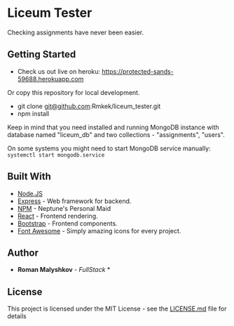 # Liceum Tester

Checking assignments have never been easier.

## Getting Started

- Check us out live on heroku: https://protected-sands-59688.herokuapp.com

Or copy this repository for local development.

- git clone git@github.com:Rmkek/liceum_tester.git
- npm install

Keep in mind that you need installed and running MongoDB instance with database named "liceum_db" and two collections - "assignments", "users".

On some systems you might need to start MongoDB service manually:
 ```systemctl start mongodb.service```

## Built With

* [Node.JS](https://nodejs.org/en/)
* [Express](https://expressjs.com/) - Web framework for backend.
* [NPM](https://www.npmjs.com/) - Neptune's Personal Maid
* [React](https://reactjs.org/) - Frontend rendering.
* [Bootstrap](https://getbootstrap.com/) - Frontend components.
* [Font Awesome](https://fontawesome.com/) - Simply amazing icons for every project.

## Author

* **Roman Malyshkov** - *FullStack* *

## License

This project is licensed under the MIT License - see the [LICENSE.md](LICENSE.md) file for details
